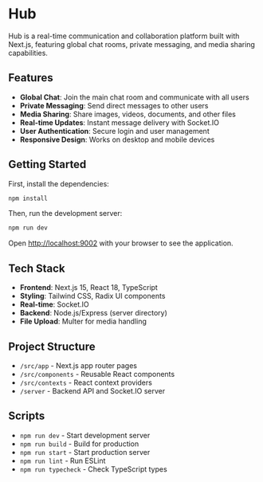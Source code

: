 # Hub

Hub is a real-time communication and collaboration platform built with Next.js, featuring global chat rooms, private messaging, and media sharing capabilities.

## Features

- **Global Chat**: Join the main chat room and communicate with all users
- **Private Messaging**: Send direct messages to other users
- **Media Sharing**: Share images, videos, documents, and other files
- **Real-time Updates**: Instant message delivery with Socket.IO
- **User Authentication**: Secure login and user management
- **Responsive Design**: Works on desktop and mobile devices

## Getting Started

First, install the dependencies:

```bash
npm install
```

Then, run the development server:

```bash
npm run dev
```

Open [http://localhost:9002](http://localhost:9002) with your browser to see the application.

## Tech Stack

- **Frontend**: Next.js 15, React 18, TypeScript
- **Styling**: Tailwind CSS, Radix UI components
- **Real-time**: Socket.IO
- **Backend**: Node.js/Express (server directory)
- **File Upload**: Multer for media handling

## Project Structure

- `/src/app` - Next.js app router pages
- `/src/components` - Reusable React components
- `/src/contexts` - React context providers
- `/server` - Backend API and Socket.IO server

## Scripts

- `npm run dev` - Start development server
- `npm run build` - Build for production
- `npm run start` - Start production server
- `npm run lint` - Run ESLint
- `npm run typecheck` - Check TypeScript types

